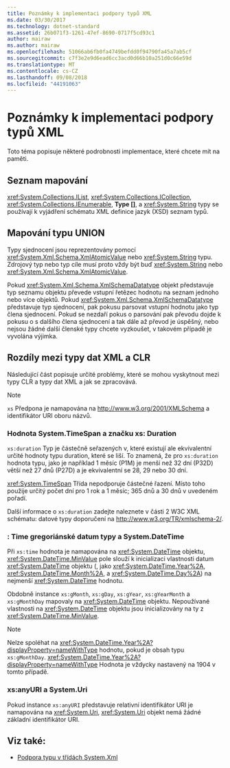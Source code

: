 ```yaml
---
title: Poznámky k implementaci podpory typů XML
ms.date: 03/30/2017
ms.technology: dotnet-standard
ms.assetid: 26b071f3-1261-47ef-8690-0717f5cd93c1
author: mairaw
ms.author: mairaw
ms.openlocfilehash: 51066ab6fb0fa4749befdd0f94790fa45a7ab5cf
ms.sourcegitcommit: c7f3e2e9d6ead6cc3acd0d66b10a251d0c66e59d
ms.translationtype: MT
ms.contentlocale: cs-CZ
ms.lasthandoff: 09/08/2018
ms.locfileid: "44191063"
---
```

# <a name="xml-type-support-implementation-notes"></a>Poznámky k implementaci podpory typů XML
Toto téma popisuje některé podrobnosti implementace, které chcete mít na paměti.  
  
## <a name="list-mappings"></a>Seznam mapování  
 <xref:System.Collections.IList>, <xref:System.Collections.ICollection>, <xref:System.Collections.IEnumerable>, **Type []**, a <xref:System.String> typy se používají k vyjádření schématu XML definice jazyk (XSD) seznam typů.  
  
## <a name="union-mappings"></a>Mapování typu UNION  
 Typy sjednocení jsou reprezentovány pomocí <xref:System.Xml.Schema.XmlAtomicValue> nebo <xref:System.String> typu. Zdrojový typ nebo typ cíle musí proto vždy být buď <xref:System.String> nebo <xref:System.Xml.Schema.XmlAtomicValue>.  
  
 Pokud <xref:System.Xml.Schema.XmlSchemaDatatype> objekt představuje typ seznamu objektu převede vstupní řetězec hodnotu na seznam jednoho nebo více objektů. Pokud <xref:System.Xml.Schema.XmlSchemaDatatype> představuje typ sjednocení, pak pokusu parsovat vstupní hodnotu jako typ člena sjednocení. Pokud se nezdaří pokus o parsování pak převodu dojde k pokusu o s dalšího člena sjednocení a tak dále až převod je úspěšný, nebo nejsou žádné další členské typy chcete vyzkoušet, v takovém případě je vyvolána výjimka.  
  
## <a name="differences-between-clr-and-xml-data-types"></a>Rozdíly mezi typy dat XML a CLR  
 Následující část popisuje určité problémy, které se mohou vyskytnout mezi typy CLR a typy dat XML a jak se zpracovává.  
  
> [!NOTE]
>  `xs` Předpona je namapována na http://www.w3.org/2001/XMLSchema a identifikátor URI oboru názvů.  
  
### <a name="systemtimespan-and-xsduration"></a>Hodnota System.TimeSpan a značku xs: Duration  
 `xs:duration` Typ je částečně seřazených v, které existují ale ekvivalentní určité hodnoty typu duration, které se liší. To znamená, že pro `xs:duration` hodnota typu, jako je například 1 měsíc (P1M) je menší než 32 dní (P32D) větší než 27 dnů (P27D) a je ekvivalentní se 28, 29 nebo 30 dní.  
  
 <xref:System.TimeSpan> Třída nepodporuje částečné řazení. Místo toho použije určitý počet dní pro 1 rok a 1 měsíc; 365 dnů a 30 dnů v uvedeném pořadí.  
  
 Další informace o `xs:duration` zadejte naleznete v části 2 W3C XML schématu: datové typy doporučení na http://www.w3.org/TR/xmlschema-2/.  
  
### <a name="xstime-gregorian-date-types-and-systemdatetime"></a>: Time gregoriánské datum typy a System.DateTime  
 Při `xs:time` hodnota je namapována na <xref:System.DateTime> objektu, <xref:System.DateTime.MinValue> pole slouží k inicializaci vlastnosti datum <xref:System.DateTime> objektu (, jako <xref:System.DateTime.Year%2A>, <xref:System.DateTime.Month%2A>, a <xref:System.DateTime.Day%2A>) na nejmenší <xref:System.DateTime> hodnotu.  
  
 Obdobně instance `xs:gMonth`, `xs:gDay`, `xs:gYear`, `xs:gYearMonth` a `xs:gMonthDay` mapovaly na <xref:System.DateTime> objektu. Nepoužívané vlastnosti na <xref:System.DateTime> objektu jsou inicializovány na ty z <xref:System.DateTime.MinValue>.  
  
> [!NOTE]
>  Nelze spoléhat na <xref:System.DateTime.Year%2A?displayProperty=nameWithType> hodnotu, pokud je obsah typu `xs:gMonthDay`. <xref:System.DateTime.Year%2A?displayProperty=nameWithType> Hodnota je vždycky nastavený na 1904 v tomto případě.  
  
### <a name="xsanyuri-and-systemuri"></a>xs:anyURI a System.Uri  
 Pokud instance `xs:anyURI` představuje relativní identifikátor URI je namapována na <xref:System.Uri>, <xref:System.Uri> objekt nemá žádné základní identifikátor URI.  
  
## <a name="see-also"></a>Viz také:

- [Podpora typu v třídách System.Xml](../../../../docs/standard/data/xml/type-support-in-the-system-xml-classes.md)
